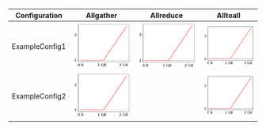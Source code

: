 | Configuration   | Allgather                                                                                            | Allreduce                                                                                            | Alltoall                                                                                           |
|-----------------|------------------------------------------------------------------------------------------------------|------------------------------------------------------------------------------------------------------|----------------------------------------------------------------------------------------------------|
| ExampleConfig1  | ![Speedup for Allgather on ExampleConfig1](graphs/ExampleConfig1_Allgather_thumbnail_1653079282.png) | ![Speedup for Allreduce on ExampleConfig1](graphs/ExampleConfig1_Allreduce_thumbnail_1653079282.png) | ![Speedup for Alltoall on ExampleConfig1](graphs/ExampleConfig1_Alltoall_thumbnail_1653079282.png) |
| ExampleConfig2  | ![Speedup for Allgather on ExampleConfig2](graphs/ExampleConfig2_Allgather_thumbnail_1653079282.png) |                                                                                                      | ![Speedup for Alltoall on ExampleConfig2](graphs/ExampleConfig2_Alltoall_thumbnail_1653079282.png) |